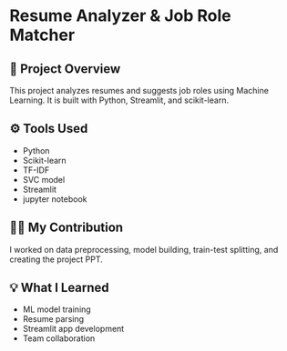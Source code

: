 # Resume Analyzer & Job Role Matcher

## 📌 Project Overview
This project analyzes resumes and suggests job roles using Machine Learning. It is built with Python, Streamlit, and scikit-learn.

## ⚙️ Tools Used
- Python  
- Scikit-learn  
- TF-IDF  
- SVC model  
- Streamlit  
- jupyter notebook

## 👩‍💻 My Contribution
I worked on data preprocessing, model building, train-test splitting, and creating the project PPT.

## 💡 What I Learned
- ML model training  
- Resume parsing  
- Streamlit app development  
- Team collaboration

